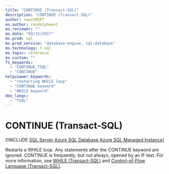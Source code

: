 ```yaml
---
title: "CONTINUE (Transact-SQL)"
description: "CONTINUE (Transact-SQL)"
author: rwestMSFT
ms.author: randolphwest
ms.reviewer: ""
ms.date: "03/15/2017"
ms.prod: sql
ms.prod_service: "database-engine, sql-database"
ms.technology: t-sql
ms.topic: reference
ms.custom: ""
f1_keywords:
  - "CONTINUE_TSQL"
  - "CONTINUE"
helpviewer_keywords:
  - "restarting WHILE loop"
  - "CONTINUE keyword"
  - "WHILE keyword"
dev_langs:
  - "TSQL"
---
```

# CONTINUE (Transact-SQL)
[!INCLUDE [SQL Server Azure SQL Database Azure SQL Managed Instance](../../includes/applies-to-version/sql-asdb-asdbmi.md)]

  Restarts a WHILE loop. Any statements after the CONTINUE keyword are ignored. CONTINUE is frequently, but not always, opened by an IF test. For more information, see [WHILE &#40;Transact-SQL&#41;](../../t-sql/language-elements/while-transact-sql.md) and [Control-of-Flow Language &#40;Transact-SQL&#41;](~/t-sql/language-elements/control-of-flow.md).  
  
  
